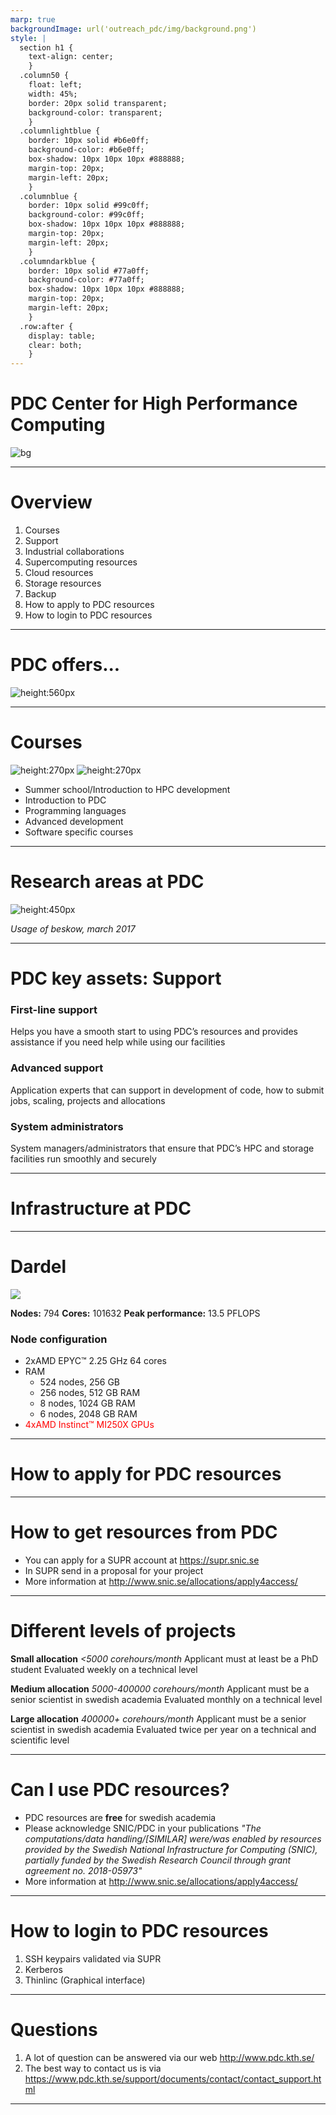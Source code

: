```yaml
---
marp: true
backgroundImage: url('outreach_pdc/img/background.png')
style: |
  section h1 {
    text-align: center;
    }
  .column50 {
    float: left;
    width: 45%;
    border: 20px solid transparent;
    background-color: transparent;
    }
  .columnlightblue {
    border: 10px solid #b6e0ff;
    background-color: #b6e0ff;
    box-shadow: 10px 10px 10px #888888;
    margin-top: 20px;
    margin-left: 20px;
    }
  .columnblue {
    border: 10px solid #99c0ff;
    background-color: #99c0ff;
    box-shadow: 10px 10px 10px #888888;
    margin-top: 20px;
    margin-left: 20px;
    }
  .columndarkblue {
    border: 10px solid #77a0ff;
    background-color: #77a0ff;
    box-shadow: 10px 10px 10px #888888;
    margin-top: 20px;
    margin-left: 20px;
    }
  .row:after {
    display: table;
    clear: both;
    }
---
```

<!-- paginate: true -->

# PDC Center for High Performance Computing
![bg](outreach_pdc/img/first_slide.png)

---

# Overview

1. Courses
1. Support
1. Industrial collaborations
1. Supercomputing resources
1. Cloud resources
1. Storage resources
1. Backup
1. How to apply to PDC resources
1. How to login to PDC resources

---

# PDC offers...

![height:560px](outreach_pdc/img/pdc_offers.png)

---

# Courses

<div class="row">
<div class="column50">

![height:270px](outreach_pdc/img/class1.png)
![height:270px](outreach_pdc/img/class2.png)

</div>
<div class="column50 columnlightblue">

* Summer school/Introduction to HPC development
* Introduction to PDC
* Programming languages
* Advanced development
* Software specific courses

</div></div>

---

# Research areas at PDC

![height:450px](outreach_pdc/img/beskow_statistics.jpeg)

*Usage of beskow, march 2017*

---

# PDC key assets: Support

### First-line support
Helps you have a smooth start to using PDC’s resources and provides assistance if you need help while using our facilities

### Advanced support
Application experts that can support in development of code, how to submit jobs, scaling, projects and allocations

### System administrators
System managers/administrators that ensure that PDC’s HPC and storage facilities run smoothly and securely

---

# Infrastructure at PDC

---

# Dardel

<div class="row">
<div class="column50">

![](outreach_pdc/img/dardel.png)

**Nodes:** 794
**Cores:** 101632
**Peak performance:** 13.5 PFLOPS

</div>
<div class="column50 columnlightblue">

### Node configuration

* 2xAMD EPYC™ 2.25 GHz 64 cores
* RAM
  * 524 nodes, 256 GB
  * 256 nodes, 512 GB RAM
  * 8 nodes, 1024 GB RAM
  * 6 nodes, 2048 GB RAM
* <span style="color:red;">4xAMD Instinct™ MI250X GPUs</span>

</div></div>

---

# How to apply for PDC resources

---

# How to get resources from PDC

* You can apply for a SUPR account at https://supr.snic.se
* In SUPR send in a proposal for your project
* More information at http://www.snic.se/allocations/apply4access/

---

# Different levels of projects

<div class="columnlightblue">

**Small allocation** *<5000 corehours/month*
Applicant must at least be a PhD student
Evaluated weekly on a technical level
   
</div>
<div class="columnblue">

**Medium allocation** *5000-400000 corehours/month*
Applicant must be a senior scientist in swedish academia
Evaluated monthly on a technical level
	
</div>
<div class="columndarkblue">

**Large allocation** *400000+ corehours/month*
Applicant must be a senior scientist in swedish academia
Evaluated twice per year on a technical and scientific level

</div>

---

# Can I use PDC resources?

* PDC resources are **free** for swedish academia
* Please acknowledge SNIC/PDC in your publications
  *"The computations/data handling/[SIMILAR] were/was enabled by resources provided by the Swedish National Infrastructure for Computing (SNIC), partially funded by the Swedish Research Council through grant agreement no. 2018-05973"*
* More information at http://www.snic.se/allocations/apply4access/

---

# How to login to PDC resources

1. SSH keypairs validated via SUPR
1. Kerberos
1. Thinlinc (Graphical interface)

---

# Questions

1. A lot of question can be answered via our web http://www.pdc.kth.se/
1. The best way to contact us is via https://www.pdc.kth.se/support/documents/contact/contact_support.html

---

